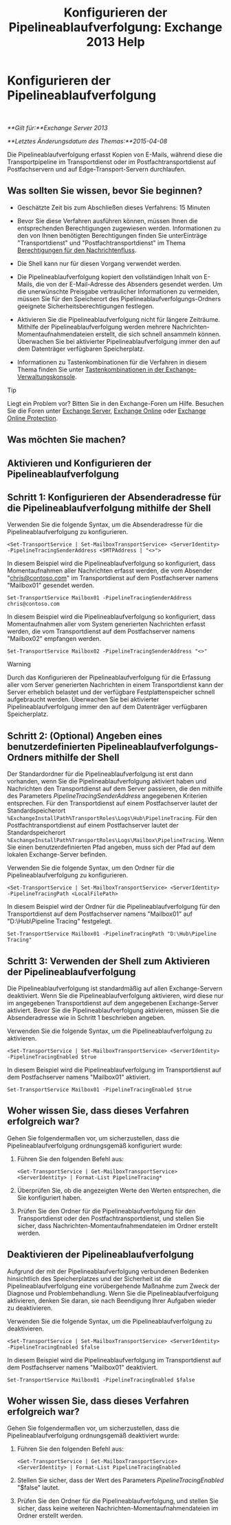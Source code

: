 ﻿---
title: 'Konfigurieren der Pipelineablaufverfolgung: Exchange 2013 Help'
TOCTitle: Konfigurieren der Pipelineablaufverfolgung
ms:assetid: 10293c83-2157-474e-840d-942e064a4672
ms:mtpsurl: https://technet.microsoft.com/de-de/library/JJ916678(v=EXCHG.150)
ms:contentKeyID: 52062832
ms.date: 04/24/2018
mtps_version: v=EXCHG.150
ms.translationtype: HT
---

# Konfigurieren der Pipelineablaufverfolgung

 

_**Gilt für:**Exchange Server 2013_

_**Letztes Änderungsdatum des Themas:**2015-04-08_

Die Pipelineablaufverfolgung erfasst Kopien von E-Mails, während diese die Transportpipeline im Transportdienst oder im Postfachtransportdienst auf Postfachservern und auf Edge-Transport-Servern durchlaufen.

## Was sollten Sie wissen, bevor Sie beginnen?

  - Geschätzte Zeit bis zum Abschließen dieses Verfahrens: 15 Minuten

  - Bevor Sie diese Verfahren ausführen können, müssen Ihnen die entsprechenden Berechtigungen zugewiesen werden. Informationen zu den von Ihnen benötigten Berechtigungen finden Sie unterEinträge "Transportdienst" und "Postfachtransportdienst" im Thema [Berechtigungen für den Nachrichtenfluss](mail-flow-permissions-exchange-2013-help.md).

  - Die Shell kann nur für diesen Vorgang verwendet werden.

  - Die Pipelineablaufverfolgung kopiert den vollständigen Inhalt von E-Mails, die von der E-Mail-Adresse des Absenders gesendet werden. Um die unerwünschte Preisgabe vertraulicher Informationen zu vermeiden, müssen Sie für den Speicherort des Pipelineablaufverfolgungs-Ordners geeignete Sicherheitsberechtigungen festlegen.

  - Aktivieren Sie die Pipelineablaufverfolgung nicht für längere Zeiträume. Mithilfe der Pipelineablaufverfolgung werden mehrere Nachrichten-Momentaufnahmendateien erstellt, die sich schnell ansammeln können. Überwachen Sie bei aktivierter Pipelineablaufverfolgung immer den auf dem Datenträger verfügbaren Speicherplatz.

  - Informationen zu Tastenkombinationen für die Verfahren in diesem Thema finden Sie unter [Tastenkombinationen in der Exchange-Verwaltungskonsole](keyboard-shortcuts-in-the-exchange-admin-center-exchange-online-protection-help.md).


> [!TIP]
> Liegt ein Problem vor? Bitten Sie in den Exchange-Foren um Hilfe. Besuchen Sie die Foren unter <A href="https://go.microsoft.com/fwlink/p/?linkid=60612">Exchange Server</A>, <A href="https://go.microsoft.com/fwlink/p/?linkid=267542">Exchange Online</A> oder <A href="https://go.microsoft.com/fwlink/p/?linkid=285351">Exchange Online Protection</A>.



## Was möchten Sie machen?

## Aktivieren und Konfigurieren der Pipelineablaufverfolgung

## Schritt 1: Konfigurieren der Absenderadresse für die Pipelineablaufverfolgung mithilfe der Shell

Verwenden Sie die folgende Syntax, um die Absenderadresse für die Pipelineablaufverfolgung zu konfigurieren.

    <Set-TransportService | Set-MailboxTransportService> <ServerIdentity> -PipelineTracingSenderAddress <SMTPAddress | "<>">

In diesem Beispiel wird die Pipelineablaufverfolgung so konfiguriert, dass Momentaufnahmen aller Nachrichten erfasst werden, die vom Absender "chris@contoso.com" im Transportdienst auf dem Postfachserver namens "Mailbox01" gesendet werden.

    Set-TransportService Mailbox01 -PipelineTracingSenderAddress chris@contoso.com

In diesem Beispiel wird die Pipelineablaufverfolgung so konfiguriert, dass Momentaufnahmen aller vom System generierten Nachrichten erfasst werden, die vom Transportdienst auf dem Postfachserver namens "Mailbox02" empfangen werden.

    Set-TransportService Mailbox02 -PipelineTracingSenderAddress "<>"


> [!WARNING]
> Durch das Konfigurieren der Pipelineablaufverfolgung für die Erfassung aller vom Server generierten Nachrichten in einem Transportdienst kann der Server erheblich belastet und der verfügbare Festplattenspeicher schnell aufgebraucht werden. Überwachen Sie bei aktivierter Pipelineablaufverfolgung immer den auf dem Datenträger verfügbaren Speicherplatz.



## Schritt 2: (Optional) Angeben eines benutzerdefinierten Pipelineablaufverfolgungs-Ordners mithilfe der Shell

Der Standardordner für die Pipelineablaufverfolgung ist erst dann vorhanden, wenn Sie die Pipelineablaufverfolgung aktiviert haben und Nachrichten den Transportdienst auf dem Server passieren, die den mithilfe des Parameters *PipelineTracingSenderAddress* angegebenen Kriterien entsprechen. Für den Transportdienst auf einem Postfachserver lautet der Standardspeicherort `%ExchangeInstallPath%TransportRoles\Logs\Hub\PipelineTracing`. Für den Postfachtransportdienst auf einem Postfachserver lautet der Standardspeicherort `%ExchangeInstallPath%TransportRoles\Logs\Mailbox\PipelineTracing`. Wenn Sie einen benutzerdefinierten Pfad angeben, muss sich der Pfad auf dem lokalen Exchange-Server befinden.

Verwenden Sie die folgende Syntax, um den Ordner für die Pipelineablaufverfolgung zu konfigurieren.

    <Set-TransportService | Set-MailboxTransportService> <ServerIdentity> -PipelineTracingPath <LocalFilePath>

In diesem Beispiel wird der Ordner für die Pipelineablaufverfolgung für den Transportdienst auf dem Postfachserver namens "Mailbox01" auf "D:\\Hub\\Pipeline Tracing" festgelegt.

    Set-TransportService Mailbox01 -PipelineTracingPath "D:\Hub\Pipeline Tracing"

## Schritt 3: Verwenden der Shell zum Aktivieren der Pipelineablaufverfolgung

Die Pipelineablaufverfolgung ist standardmäßig auf allen Exchange-Servern deaktiviert. Wenn Sie die Pipelineablaufverfolgung aktivieren, wird diese nur im angegebenen Transportdienst auf dem angegebenen Exchange-Server aktiviert. Bevor Sie die Pipelineablaufverfolgung aktivieren, müssen Sie die Absenderadresse wie in Schritt 1 beschrieben angeben.

Verwenden Sie die folgende Syntax, um die Pipelineablaufverfolgung zu aktivieren.

    <Set-TransportService | Set-MailboxTransportService> <ServerIdentity> -PipelineTracingEnabled $true

In diesem Beispiel wird die Pipelineablaufverfolgung im Transportdienst auf dem Postfachserver namens "Mailbox01" aktiviert.

    Set-TransportService Mailbox01 -PipelineTracingEnabled $true

## Woher wissen Sie, dass dieses Verfahren erfolgreich war?

Gehen Sie folgendermaßen vor, um sicherzustellen, dass die Pipelineablaufverfolgung ordnungsgemäß konfiguriert wurde:

1.  Führen Sie den folgenden Befehl aus:
    
        <Get-TransportService | Get-MailboxTransportService> <ServerIdentity> | Format-List PipelineTracing*

2.  Überprüfen Sie, ob die angezeigten Werte den Werten entsprechen, die Sie konfiguriert haben.

3.  Prüfen Sie den Ordner für die Pipelineablaufverfolgung für den Transportdienst oder den Postfachtransportdienst, und stellen Sie sicher, dass Nachrichten-Momentaufnahmendateien im Ordner erstellt werden.

## Deaktivieren der Pipelineablaufverfolgung

Aufgrund der mit der Pipelineablaufverfolgung verbundenen Bedenken hinsichtlich des Speicherplatzes und der Sicherheit ist die Pipelineablaufverfolgung eine vorübergehende Maßnahme zum Zweck der Diagnose und Problembehandlung. Wenn Sie die Pipelineablaufverfolgung aktivieren, denken Sie daran, sie nach Beendigung Ihrer Aufgaben wieder zu deaktivieren.

Verwenden Sie die folgende Syntax, um die Pipelineablaufverfolgung zu deaktivieren.

    <Set-TransportService | Set-MailboxTransportService> <ServerIdentity> -PipelineTracingEnabled $false

In diesem Beispiel wird die Pipelineablaufverfolgung im Transportdienst auf dem Postfachserver namens "Mailbox01" deaktiviert.

    Set-TransportService Mailbox01 -PipelineTracingEnabled $false

## Woher wissen Sie, dass dieses Verfahren erfolgreich war?

Gehen Sie folgendermaßen vor, um sicherzustellen, dass die Pipelineablaufverfolgung ordnungsgemäß deaktiviert wurde:

1.  Führen Sie den folgenden Befehl aus:
    
        <Get-TransportService | Get-MailboxTransportService> <ServerIdentity> | Format-List PipelineTracingEnabled

2.  Stellen Sie sicher, dass der Wert des Parameters *PipelineTracingEnabled* "$false" lautet.

3.  Prüfen Sie den Ordner für die Pipelineablaufverfolgung, und stellen Sie sicher, dass keine weiteren Nachrichten-Momentaufnahmendateien im Ordner erstellt werden.

